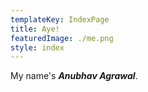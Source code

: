 ```yaml
---
templateKey: IndexPage
title: Aye!
featuredImage: ./me.png
style: index
---
```


My name's **_Anubhav Agrawal_**. 


<!-- I live and work in the beautiful city of **Oslo** in **Norway** where I interact with a bunch of
amazing people at **_Cognite_** on a daily basis.  -->